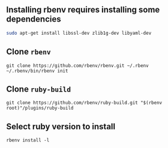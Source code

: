## Installing rbenv requires installing some dependencies
```bash
sudo apt-get install libssl-dev zlib1g-dev libyaml-dev
```
## Clone `rbenv`
```
git clone https://github.com/rbenv/rbenv.git ~/.rbenv
~/.rbenv/bin/rbenv init

```
## Clone `ruby-build`
```
git clone https://github.com/rbenv/ruby-build.git "$(rbenv root)"/plugins/ruby-build
```
## Select ruby version to install
```
rbenv install -l
```

